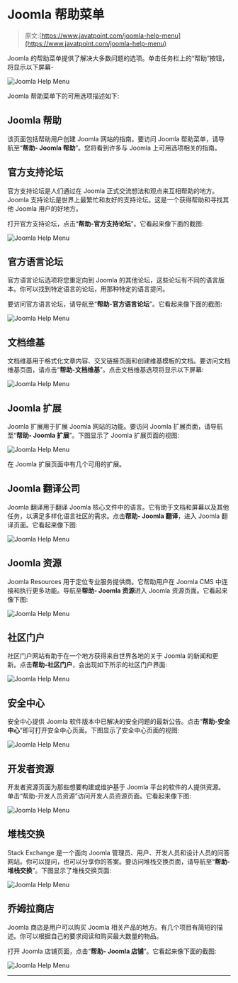 # Joomla 帮助菜单

> 原文:[https://www.javatpoint.com/joomla-help-menu](https://www.javatpoint.com/joomla-help-menu)

Joomla 的帮助菜单提供了解决大多数问题的选项。单击任务栏上的“帮助”按钮，将显示以下屏幕-

![Joomla Help Menu](img/3f9d5d31f5f7928e9b621602281c6bc6.png)

Joomla 帮助菜单下的可用选项描述如下:

## Joomla 帮助

该页面包括帮助用户创建 Joomla 网站的指南。要访问 Joomla 帮助菜单，请导航至“**帮助- Joomla 帮助**”。您将看到许多与 Joomla 上可用选项相关的指南。

## 官方支持论坛

官方支持论坛是人们通过在 Joomla 正式交流想法和观点来互相帮助的地方。Joomla 支持论坛是世界上最繁忙和友好的支持论坛。这是一个获得帮助和寻找其他 Joomla 用户的好地方。

打开官方支持论坛，点击“**帮助-官方支持论坛**”。它看起来像下面的截图:

![Joomla Help Menu](img/be58278136cb923afe74fd9f76fa6a5f.png)

## 官方语言论坛

官方语言论坛选项将您重定向到 Joomla 的其他论坛，这些论坛有不同的语言版本。你可以找到特定语言的论坛，用那种特定的语言提问。

要访问官方语言论坛，请导航至“**帮助-官方语言论坛**”。它看起来像下面的截图:

![Joomla Help Menu](img/08296c06692e94c54f3ca435ab37d3d9.png)

## 文档维基

文档维基用于格式化文章内容、交叉链接页面和创建维基模板的文档。要访问文档维基页面，请点击“**帮助-文档维基**”。点击文档维基选项将显示以下屏幕:

![Joomla Help Menu](img/fe8a08ebe97eb295a232c41a328358fa.png)

## Joomla 扩展

Joomla 扩展用于扩展 Joomla 网站的功能。要访问 Joomla 扩展页面，请导航至“**帮助- Joomla 扩展**”。下图显示了 Joomla 扩展页面的视图:

![Joomla Help Menu](img/b17d07f75f8b5163155ab32d94f15e1d.png)

在 Joomla 扩展页面中有几个可用的扩展。

## Joomla 翻译公司

Joomla 翻译用于翻译 Joomla 核心文件中的语言。它有助于文档和屏幕以及其他任务，以满足多样化语言社区的需求。点击**帮助- Joomla 翻译**，进入 Joomla 翻译页面。它看起来像下图:

![Joomla Help Menu](img/86efb625f54385952db53ebb322dacd2.png)

## Joomla 资源

Joomla Resources 用于定位专业服务提供商。它帮助用户在 Joomla CMS 中连接和执行更多功能。导航至**帮助- Joomla 资源**进入 Joomla 资源页面。它看起来像下图:

![Joomla Help Menu](img/e4b64f78eaff700550d7b099a2a6a468.png)

## 社区门户

社区门户网站有助于在一个地方获得来自世界各地的关于 Joomla 的新闻和更新。点击**帮助-社区门户**，会出现如下所示的社区门户界面:

![Joomla Help Menu](img/b73fee396b3b2245cfa35cb9468a2bcd.png)

## 安全中心

安全中心提供 Joomla 软件版本中已解决的安全问题的最新公告。点击“**帮助-安全中心**”即可打开安全中心页面。下图显示了安全中心页面的视图:

![Joomla Help Menu](img/c594dc9fedadd4139f89b5152e5b4d6e.png)

## 开发者资源

开发者资源页面为那些想要构建或维护基于 Joomla 平台的软件的人提供资源。单击“帮助-开发人员资源”访问开发人员资源页面。它看起来像下图:

![Joomla Help Menu](img/1d5409cef324d8946e99e796385f8b6b.png)

## 堆栈交换

Stack Exchange 是一个面向 Joomla 管理员、用户、开发人员和设计人员的问答网站。你可以提问，也可以分享你的答案。要访问堆栈交换页面，请导航至“**帮助-堆栈交换**”。下图显示了堆栈交换页面:

![Joomla Help Menu](img/4e54eba822e80dfdc040767af9eaecfb.png)

## 乔姆拉商店

Joomla 商店是用户可以购买 Joomla 相关产品的地方。有几个项目有简短的描述。你可以根据自己的要求阅读和购买最大数量的物品。

打开 Joomla 店铺页面，点击“**帮助- Joomla 店铺**”。它看起来像下面的截图:

![Joomla Help Menu](img/86d1f3a96278755328a11b08b0e48f58.png)

* * *